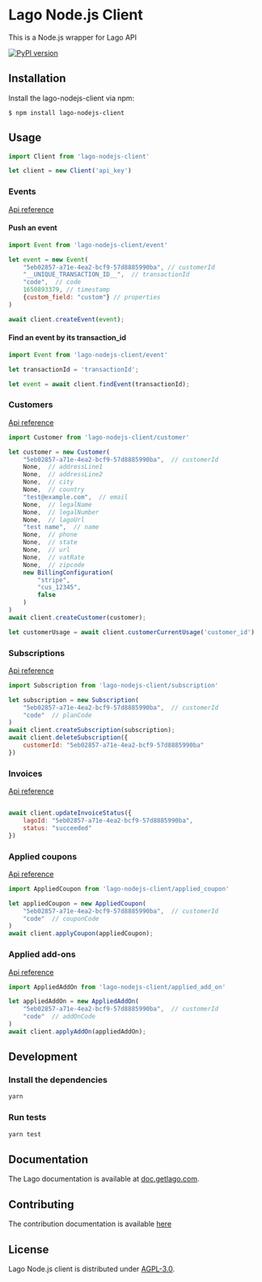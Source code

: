 # Lago Node.js Client

This is a Node.js wrapper for Lago API

[![PyPI version](https://badge.fury.io/js/lago-nodejs-client.svg)](https://badge.fury.io/js/lago-nodejs-client)

## Installation

Install the lago-nodejs-client via npm:

    $ npm install lago-nodejs-client


## Usage

``` javascript
import Client from 'lago-nodejs-client'

let client = new Client('api_key')
```

### Events
[Api reference](https://doc.getlago.com/docs/api/events)

#### Push an event

``` javascript
import Event from 'lago-nodejs-client/event'

let event = new Event(
    "5eb02857-a71e-4ea2-bcf9-57d8885990ba", // customerId
    "__UNIQUE_TRANSACTION_ID__",  // transactionId
    "code",  // code
    1650893379, // timestamp
    {custom_field: "custom"} // properties
)

await client.createEvent(event);
```

#### Find an event by its transaction_id

``` javascript
import Event from 'lago-nodejs-client/event'

let transactionId = 'transactionId';

let event = await client.findEvent(transactionId);
```

### Customers
[Api reference](https://doc.getlago.com/docs/api/customers/customer-object)

``` javascript
import Customer from 'lago-nodejs-client/customer'

let customer = new Customer(
    "5eb02857-a71e-4ea2-bcf9-57d8885990ba",  // customerId
    None,  // addressLine1
    None,  // addressLine2
    None,  // city
    None,  // country
    "test@example.com",  // email
    None,  // legalName
    None,  // legalNumber
    None,  // lagoUrl
    "test name",  // name
    None,  // phone
    None,  // state
    None,  // url
    None,  // vatRate
    None,  // zipcode
    new BillingConfiguration(
        "stripe",
        "cus_12345",
        false
    )
)
await client.createCustomer(customer);
```

```javascript
let customerUsage = await client.customerCurrentUsage('customer_id')
```

### Subscriptions
[Api reference](https://doc.getlago.com/docs/api/subscriptions/subscription-object)

``` javascript
import Subscription from 'lago-nodejs-client/subscription'

let subscription = new Subscription(
    "5eb02857-a71e-4ea2-bcf9-57d8885990ba",  // customerId
    "code"  // planCode
)
await client.createSubscription(subscription);
await client.deleteSubscription({
    customerId: "5eb02857-a71e-4ea2-bcf9-57d8885990ba"
})
```

### Invoices
[Api reference](https://doc.getlago.com/docs/api/invoices/invoice-object)

``` javascript

await client.updateInvoiceStatus({
    lagoId: "5eb02857-a71e-4ea2-bcf9-57d8885990ba",
    status: "succeeded"
})
```

### Applied coupons
[Api reference](https://doc.getlago.com/docs/api/applied_coupons/applied-coupon-object)

``` javascript
import AppliedCoupon from 'lago-nodejs-client/applied_coupon'

let appliedCoupon = new AppliedCoupon(
    "5eb02857-a71e-4ea2-bcf9-57d8885990ba",  // customerId
    "code"  // couponCode
)
await client.applyCoupon(appliedCoupon);
```

### Applied add-ons
[Api reference](https://doc.getlago.com/docs/api/applied_add_ons/applied-add-on-object)

``` javascript
import AppliedAddOn from 'lago-nodejs-client/applied_add_on'

let appliedAddOn = new AppliedAddOn(
    "5eb02857-a71e-4ea2-bcf9-57d8885990ba",  // customerId
    "code"  // addOnCode
)
await client.applyAddOn(appliedAddOn);
```

## Development

### Install the dependencies

```bash
yarn
```

### Run tests

```bash
yarn test
```

## Documentation

The Lago documentation is available at [doc.getlago.com](https://doc.getlago.com/docs/api/intro).

## Contributing

The contribution documentation is available [here](https://github.com/getlago/lago-nodejs-client/blob/main/CONTRIBUTING.md)

## License

Lago Node.js client is distributed under [AGPL-3.0](LICENSE).
